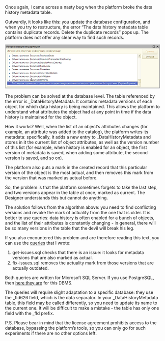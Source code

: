 ﻿Once again, I came across a nasty bug when the platform broke the data history metadata table.

Outwardly, it looks like this: you update the database configuration, and when you try to restructure, the error “The data history metadata table contains duplicate records. Delete the duplicate records” pops up. The platform does not offer any clear way to find such records.

![The data history metadata table contains duplicate records. Delete the duplicate records](error.png)

The problem can be solved at the database level. The table referenced by the error is _DataHistoryMetadata. It contains metadata versions of each object for which data history is being maintained. This allows the platform to understand what attributes the object had at any point in time if the data history is maintained for the object.

How it works? Well, when the list of an object’s attributes changes (for example, an attribute was added to the catalog), the platform writes its metadata: specifically, it adds a new entry to _DataHistoryMetadata and stores in it the current list of object attributes, as well as the version number of this list (for example, when history is enabled for an object, the first version of metadata is saved, when adding some attribute, the second version is saved, and so on).

The platform also puts a mark in the created record that this particular version of the object is the most actual, and then removes this mark from the version that was marked as actual before.

So, the problem is that the platform sometimes forgets to take the last step, and two versions appear in the table at once, marked as current. The Designer understands this but cannot do anything.

The solution follows from the algorithm above: you need to find conflicting versions and revoke the mark of actuality from the one that is older. It is better to use queries: data history is often enabled for a bunch of objects, and the list of their attributes is constantly changing - in general, there will be so many versions in the table that the devil will break his leg.

If you also encountered this problem and are therefore reading this text, you can use the [queries](https://gist.github.com/vkostyanetsky/6496c67e2b2fd3d064c4cafd16da0b79) that I wrote:

1. get-issues.sql checks that there is an issue: it looks for metadata versions that are also marked as actual.
2. fix-issues.sql removes the actuality mark from those versions that are actually outdated.

Both queries are written for Microsoft SQL Server. If you use PostgreSQL, then [here they are](https://gist.github.com/vkostyanetsky/75665ce04247e900743604eb386d1889) for this DBMS.

The queries will require slight adaptation to a specific database: they use the _fld626 field, which is the data separator. In your _DataHistoryMetadata table, this field may be called differently, so you need to update its name to the current one. It will be difficult to make a mistake - the table has only one field with the _fld prefix.

P.S. Please bear in mind that the license agreement prohibits access to the database, bypassing the platform’s tools, so you can only go for such experiments if there are no other options left.